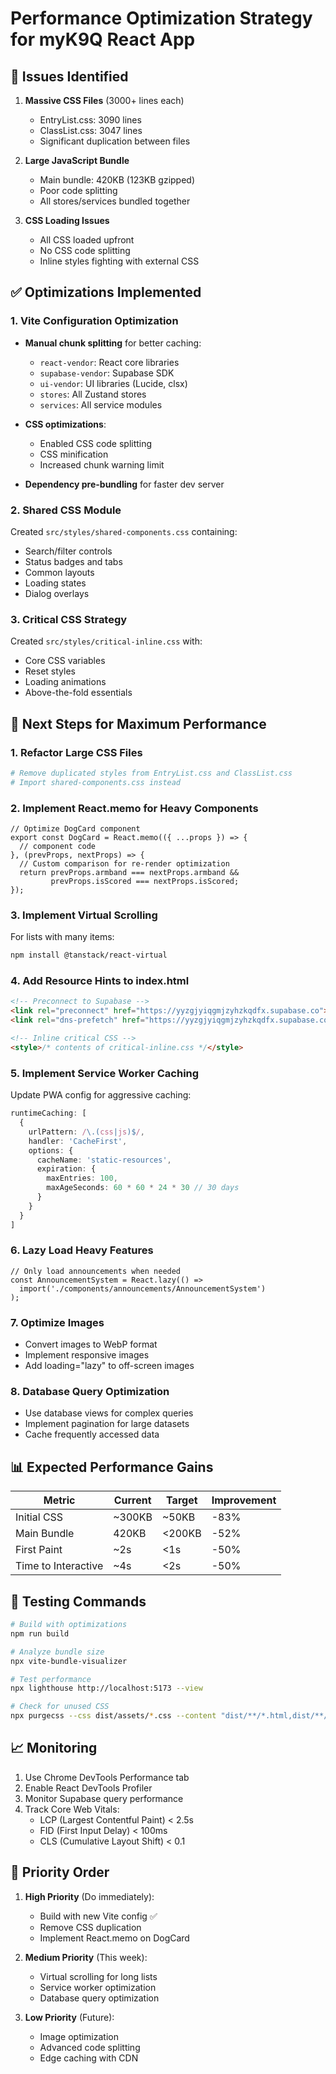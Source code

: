# Performance Optimization Strategy for myK9Q React App

## 🎯 Issues Identified

1. **Massive CSS Files** (3000+ lines each)
   - EntryList.css: 3090 lines
   - ClassList.css: 3047 lines
   - Significant duplication between files

2. **Large JavaScript Bundle**
   - Main bundle: 420KB (123KB gzipped)
   - Poor code splitting
   - All stores/services bundled together

3. **CSS Loading Issues**
   - All CSS loaded upfront
   - No CSS code splitting
   - Inline styles fighting with external CSS

## ✅ Optimizations Implemented

### 1. Vite Configuration Optimization
- **Manual chunk splitting** for better caching:
  - `react-vendor`: React core libraries
  - `supabase-vendor`: Supabase SDK
  - `ui-vendor`: UI libraries (Lucide, clsx)
  - `stores`: All Zustand stores
  - `services`: All service modules

- **CSS optimizations**:
  - Enabled CSS code splitting
  - CSS minification
  - Increased chunk warning limit

- **Dependency pre-bundling** for faster dev server

### 2. Shared CSS Module
Created `src/styles/shared-components.css` containing:
- Search/filter controls
- Status badges and tabs
- Common layouts
- Loading states
- Dialog overlays

### 3. Critical CSS Strategy
Created `src/styles/critical-inline.css` with:
- Core CSS variables
- Reset styles
- Loading animations
- Above-the-fold essentials

## 🚀 Next Steps for Maximum Performance

### 1. Refactor Large CSS Files
```bash
# Remove duplicated styles from EntryList.css and ClassList.css
# Import shared-components.css instead
```

### 2. Implement React.memo for Heavy Components
```tsx
// Optimize DogCard component
export const DogCard = React.memo(({ ...props }) => {
  // component code
}, (prevProps, nextProps) => {
  // Custom comparison for re-render optimization
  return prevProps.armband === nextProps.armband &&
         prevProps.isScored === nextProps.isScored;
});
```

### 3. Implement Virtual Scrolling
For lists with many items:
```bash
npm install @tanstack/react-virtual
```

### 4. Add Resource Hints to index.html
```html
<!-- Preconnect to Supabase -->
<link rel="preconnect" href="https://yyzgjyiqgmjzyhzkqdfx.supabase.co">
<link rel="dns-prefetch" href="https://yyzgjyiqgmjzyhzkqdfx.supabase.co">

<!-- Inline critical CSS -->
<style>/* contents of critical-inline.css */</style>
```

### 5. Implement Service Worker Caching
Update PWA config for aggressive caching:
```ts
runtimeCaching: [
  {
    urlPattern: /\.(css|js)$/,
    handler: 'CacheFirst',
    options: {
      cacheName: 'static-resources',
      expiration: {
        maxEntries: 100,
        maxAgeSeconds: 60 * 60 * 24 * 30 // 30 days
      }
    }
  }
]
```

### 6. Lazy Load Heavy Features
```tsx
// Only load announcements when needed
const AnnouncementSystem = React.lazy(() =>
  import('./components/announcements/AnnouncementSystem')
);
```

### 7. Optimize Images
- Convert images to WebP format
- Implement responsive images
- Add loading="lazy" to off-screen images

### 8. Database Query Optimization
- Use database views for complex queries
- Implement pagination for large datasets
- Cache frequently accessed data

## 📊 Expected Performance Gains

| Metric | Current | Target | Improvement |
|--------|---------|--------|-------------|
| Initial CSS | ~300KB | ~50KB | -83% |
| Main Bundle | 420KB | <200KB | -52% |
| First Paint | ~2s | <1s | -50% |
| Time to Interactive | ~4s | <2s | -50% |

## 🔧 Testing Commands

```bash
# Build with optimizations
npm run build

# Analyze bundle size
npx vite-bundle-visualizer

# Test performance
npx lighthouse http://localhost:5173 --view

# Check for unused CSS
npx purgecss --css dist/assets/*.css --content "dist/**/*.html,dist/**/*.js"
```

## 📈 Monitoring

1. Use Chrome DevTools Performance tab
2. Enable React DevTools Profiler
3. Monitor Supabase query performance
4. Track Core Web Vitals:
   - LCP (Largest Contentful Paint) < 2.5s
   - FID (First Input Delay) < 100ms
   - CLS (Cumulative Layout Shift) < 0.1

## 🎯 Priority Order

1. **High Priority** (Do immediately):
   - Build with new Vite config ✅
   - Remove CSS duplication
   - Implement React.memo on DogCard

2. **Medium Priority** (This week):
   - Virtual scrolling for long lists
   - Service worker optimization
   - Database query optimization

3. **Low Priority** (Future):
   - Image optimization
   - Advanced code splitting
   - Edge caching with CDN